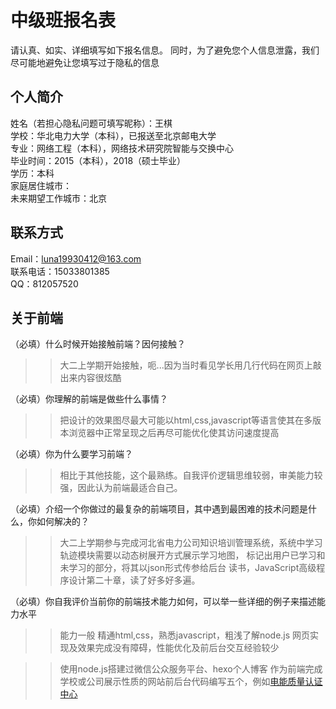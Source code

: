 # 中级班报名表

请认真、如实、详细填写如下报名信息。
同时，为了避免您个人信息泄露，我们尽可能地避免让您填写过于隐私的信息

## 个人简介

姓名（若担心隐私问题可填写昵称）：王棋  
学校：华北电力大学（本科），已报送至北京邮电大学  
专业：网络工程（本科），网络技术研究院智能与交换中心  
毕业时间：2015（本科），2018（硕士毕业）  
学历：本科  
家庭居住城市：  
未来期望工作城市：北京  

## 联系方式

Email：luna19930412@163.com  
联系电话：15033801385  
QQ：812057520  

## 关于前端

（必填）什么时候开始接触前端？因何接触？

>>大二上学期开始接触，呃...因为当时看见学长用几行代码在网页上敲出来内容很炫酷

（必填）你理解的前端是做些什么事情？

>>把设计的效果图尽最大可能以html,css,javascript等语言使其在多版本浏览器中正常呈现之后再尽可能优化使其访问速度提高

（必填）你为什么要学习前端？

>>相比于其他技能，这个最熟练。自我评价逻辑思维较弱，审美能力较强，因此认为前端最适合自己。

（必填）介绍一个你做过的最复杂的前端项目，其中遇到最困难的技术问题是什么，你如何解决的？

>>大二上学期参与完成河北省电力公司知识培训管理系统，系统中学习轨迹模块需要以动态树展开方式展示学习地图，
  标记出用户已学习和未学习的部分，将其以json形式传参给后台
  读书，JavaScript高级程序设计第二十章，读了好多好多遍。

（必填）你自我评价当前你的前端技术能力如何，可以举一些详细的例子来描述能力水平
>> 能力一般
   精通html,css，熟悉javascript，粗浅了解node.js
   网页实现及效果完成没有障碍，性能优化及前后台交互经验较少

 >> 使用node.js搭建过微信公众服务平台、hexo个人博客
  作为前端完成学校或公司展示性质的网站前后台代码编写五个，例如[电能质量认证中心](http://www.cecpq.com/)



